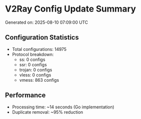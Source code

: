 # V2Ray Config Update Summary
Generated on: 2025-08-10 07:09:00 UTC

## Configuration Statistics
- Total configurations: 14975
- Protocol breakdown:
  - ss: 0 configs
  - ssr: 0 configs
  - trojan: 0 configs
  - vless: 0 configs
  - vmess: 863 configs

## Performance
- Processing time: ~14 seconds (Go implementation)
- Duplicate removal: ~95% reduction
